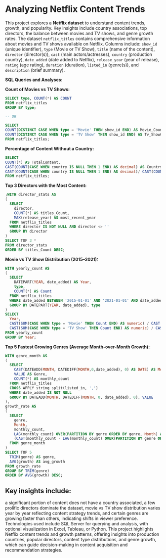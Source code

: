 # Analyzing Netflix Content Trends

This project explores a **Netflix dataset** to understand content trends, growth, and popularity. Key insights include country associations, top directors, the balance between movies and TV shows, and genre growth rates. The dataset `netflix_titles` contains comprehensive information about movies and TV shows available on Netflix. Columns include: `show_id` (unique identifier), `type` (Movie or TV Show), `title` (name of the content), `director` (director(s)), `cast` (main actors/actresses), `country` (production country), `date_added` (date added to Netflix), `release_year` (year of release), `rating` (age rating), `duration` (duration), `listed_in` (genre(s)), and `description` (brief summary).

**SQL Queries and Analyses:**

**Count of Movies vs TV Shows:**

```sql
SELECT type, COUNT(*) AS COUNT
FROM netflix_titles
GROUP BY type;

-- OR

SELECT
COUNT(DISTINCT CASE WHEN type = 'Movie' THEN show_id END) AS Movie_Count,
COUNT(DISTINCT CASE WHEN type = 'TV Show' THEN show_id END) AS Tv_ShowCount
FROM netflix_titles;
```

**Percentage of Content Without a Country:**

```sql
SELECT
COUNT(*) AS TotalContent,
CAST(COUNT(CASE WHEN country IS NULL THEN 1 END) AS decimal) AS CountryAssociatedCOUNT,
CAST(COUNT(CASE WHEN country IS NULL THEN 1 END) AS decimal)/ CAST(COUNT(*) AS decimal) *100 AS percentage_without_country
FROM netflix_titles;
```

**Top 3 Directors with the Most Content:**

```sql
;WITH director_stats AS
(
  SELECT
    director,
    COUNT(*) AS titles_Count,
    MAX(release_year) AS most_recent_year
  FROM netflix_titles
  WHERE director IS NOT NULL AND director <> ''
  GROUP BY director
)
SELECT TOP 3 *
FROM director_stats
ORDER BY titles_Count DESC;
```

**Movie vs TV Show Distribution (2015–2021):**

```sql
WITH yearly_count AS
(
  SELECT
    DATEPART(YEAR, date_added) AS Year,
    type,
    COUNT(*) AS Count
  FROM netflix_titles
  WHERE date_added BETWEEN '2015-01-01' AND '2021-01-01' AND date_added IS NOT NULL
  GROUP BY DATEPART(YEAR, date_added), type
)
SELECT
  Year,
  CAST(SUM(CASE WHEN type = 'Movie' THEN Count END) AS numeric) / CAST(SUM(Count) AS numeric) * 100 AS Movie_Percentage,
  CAST(SUM(CASE WHEN type = 'TV Show' THEN Count END) AS numeric) / CAST(SUM(Count) AS numeric) * 100 AS TVShow_Percentage
FROM yearly_count
GROUP BY Year;
```

**Top 5 Fastest Growing Genres (Average Month-over-Month Growth):**

```sql
WITH genre_month AS
(
  SELECT
    CAST(DATEADD(MONTH, DATEDIFF(MONTH,0,date_added), 0) AS DATE) AS Month,
    VALUE AS Genre,
    COUNT(*) AS monthly_count
  FROM netflix_titles
  CROSS APPLY string_split(listed_in, ',')
  WHERE date_added IS NOT NULL
  GROUP BY DATEADD(MONTH, DATEDIFF(MONTH, 0, date_added), 0), VALUE
),
growth_rate AS
(
  SELECT
    genre,
    Month,
    monthly_count,
    LAG(monthly_count) OVER(PARTITION BY genre ORDER BY genre, Month) AS prev_month_count,
    (CAST(monthly_count - LAG(monthly_count) OVER(PARTITION BY genre ORDER BY genre, Month) AS numeric) / CAST(LAG(monthly_count) OVER(PARTITION BY genre ORDER BY genre, Month) AS numeric)) * 100 AS growth
  FROM genre_month
)
SELECT TOP 5
  TRIM(genre) AS genre,
  AVG(growth) AS avg_growth
FROM growth_rate
GROUP BY TRIM(genre)
ORDER BY AVG(growth) DESC;
```

## Key insights include: 
a significant portion of content does not have a country associated, a few prolific directors dominate the dataset, movie vs TV show distribution varies year by year reflecting content strategy trends, and certain genres are growing faster than others, indicating shifts in viewer preference. Technologies used include SQL Server for querying and analysis, with optional visualization in Excel, Tableau, or Python. This project highlights Netflix content trends and growth patterns, offering insights into production countries, popular directors, content type distributions, and genre growth, which can guide decision-making in content acquisition and recommendation strategies.
